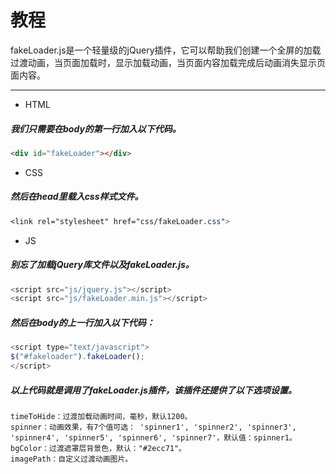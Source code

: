 #   教程
fakeLoader.js是一个轻量级的jQuery插件，它可以帮助我们创建一个全屏的加载过渡动画，当页面加载时，显示加载动画，当页面内容加载完成后动画消失显示页面内容。
***

+   HTML  
#####   我们只需要在body的第一行加入以下代码。
``` html
<div id="fakeLoader"></div>
```
+   CSS  
#####   然后在head里载入css样式文件。
``` css
<link rel="stylesheet" href="css/fakeLoader.css">
```
+   JS  
#####   别忘了加载jQuery库文件以及fakeLoader.js。
``` javascript
<script src="js/jquery.js"></script>
<script src="js/fakeLoader.min.js"></script>
```
#####   然后在body的上一行加入以下代码：
``` javascript
<script type="text/javascript">
$("#fakeloader").fakeLoader();
</script>
```
#####   以上代码就是调用了fakeLoader.js插件，该插件还提供了以下选项设置。  
```
timeToHide：过渡加载动画时间，毫秒，默认1200。  
spinner：动画效果，有7个值可选： 'spinner1', 'spinner2', 'spinner3', 'spinner4', 'spinner5', 'spinner6', 'spinner7'，默认值：spinner1。  
bgColor：过渡遮罩层背景色，默认："#2ecc71"。  
imagePath：自定义过渡动画图片。
```  